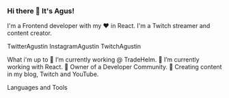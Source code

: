 ### Hi there 👋 It's Agus!
I'm a Frontend developer with my ♥ in React. I'm a Twitch streamer and content creator.

TwitterAgustin InstagramAgustin TwitchAgustin 


What i'm up to
🔭 I’m currently working @ TradeHelm.
🌱 I’m currently working with React.
👯 Owner of a Developer Community.
💬 Creating content in my blog, Twitch and YouTube.

Languages and Tools
    

<!--
**agustinroletto/agustinroletto** is a ✨ _special_ ✨ repository because its `README.md` (this file) appears on your GitHub profile.

Here are some ideas to get you started:

- 🔭 I’m currently working on Digifianz, Laura Galeano Mkt y CoderHouse.
- 📫 How to reach me: @agusroletto TW/IG
- ⚡ Fun fact: ...
- <a href="https://twitch.gonzalopozzo.com" rel="nofollow">
<img align="left" alt="Gonzalo Pozzo Twitch" width="22px" src="https://camo.githubusercontent.com/e99cadb36ebc183c81a99355bb203a545c493ccddc704cc0961bd653704d3b4d/68747470733a2f2f69636f6e67722e616d2f666f6e74617765736f6d652f7477697463682e7376673f73697a653d31323826636f6c6f723d373063386666" data-canonical-src="https://icongr.am/fontawesome/twitch.svg?size=128&amp;color=70c8ff" style="max-width:100%;">
</a>
-->
